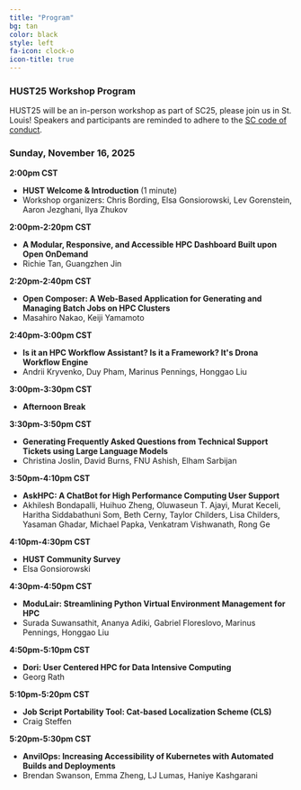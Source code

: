 ```yaml
---
title: "Program"
bg: tan
color: black
style: left
fa-icon: clock-o
icon-title: true
---
```


### HUST25 Workshop Program

HUST25 will be an in-person workshop as part of SC25, please join us in St. Louis! Speakers and participants are reminded to adhere to the [SC code of conduct](https://sc25.supercomputing.org/attend/code-of-conduct/).

### Sunday, November 16, 2025

**2:00pm CST**
 - **HUST Welcome & Introduction** (1 minute)
 - Workshop organizers: Chris Bording, Elsa Gonsiorowski, Lev Gorenstein, Aaron Jezghani, Ilya Zhukov

**2:00pm-2:20pm CST**
 - **A Modular, Responsive, and Accessible HPC Dashboard Built upon Open OnDemand**
 - Richie Tan, Guangzhen Jin 

**2:20pm-2:40pm CST**
 - **Open Composer: A Web-Based Application for Generating and Managing Batch Jobs on HPC Clusters**
 - Masahiro Nakao, Keiji Yamamoto
 
 **2:40pm-3:00pm CST**
 - **Is it an HPC Workflow Assistant? Is it a Framework? It's Drona Workflow Engine**
 - Andrii Kryvenko, Duy Pham, Marinus Pennings, Honggao Liu 		

  **3:00pm-3:30pm CST**
 - **Afternoon Break**

 **3:30pm-3:50pm CST**
 - **Generating Frequently Asked Questions from Technical Support Tickets using Large Language Models**
 - Christina Joslin, David Burns, FNU Ashish, Elham Sarbijan	

 **3:50pm-4:10pm CST**
 - **AskHPC: A ChatBot for High Performance Computing User Support**
 - Akhilesh Bondapalli, Huihuo Zheng, Oluwaseun T. Ajayi, Murat Keceli, Haritha Siddabathuni Som, Beth Cerny, Taylor Childers, Lisa Childers, Yasaman Ghadar, Michael Papka, Venkatram Vishwanath, Rong Ge   
 
 **4:10pm-4:30pm CST**
 - **HUST Community Survey**
 - Elsa Gonsiorowski

 **4:30pm-4:50pm CST**
 - **ModuLair: Streamlining Python Virtual Environment Management for HPC**
 - Surada Suwansathit, Ananya Adiki, Gabriel Floreslovo, Marinus Pennings, Honggao Liu 

 **4:50pm-5:10pm CST**
 - **Dori: User Centered HPC for Data Intensive Computing**
 - Georg Rath

 **5:10pm-5:20pm CST**
 - **Job Script Portability Tool: Cat-based Localization Scheme (CLS)**
 - Craig Steffen
 
  **5:20pm-5:30pm CST**
 - **AnvilOps: Increasing Accessibility of Kubernetes with Automated Builds and Deployments**
 - Brendan Swanson, Emma Zheng, LJ Lumas, Haniye Kashgarani 

